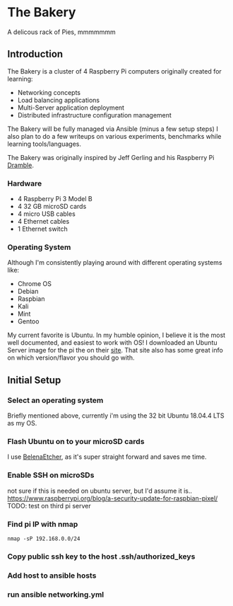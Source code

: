 # The Bakery

A delicous rack of Pies, mmmmmmm

## Introduction

The Bakery is a cluster of 4 Raspberry Pi computers originally created for learning:

- Networking concepts
- Load balancing applications
- Multi-Server application deployment
- Distributed infrastructure configuration management

The Bakery will be fully managed via Ansible (minus a few setup steps)
I also plan to do a few writeups on various experiments, benchmarks while learning tools/languages. 

The Bakery was originally inspired by Jeff Gerling and his Raspberry Pi [Dramble](https://www.pidramble.com/).

### Hardware

- 4 Raspberry Pi 3 Model B
- 4 32 GB microSD cards 
- 4 micro USB cables 
- 4 Ethernet cables 
- 1 Ethernet switch 

### Operating System

Although I'm consistently playing around with different operating systems like:

- Chrome OS
- Debian
- Raspbian
- Kali
- Mint
- Gentoo

My current favorite is Ubuntu.
In my humble opinion, I believe it is the most well documented, and easiest to work with OS!
I downloaded an Ubuntu Server image for the pi the on their [site](https://ubuntu.com/download/raspberry-pi).
That site also has some great info on which version/flavor you should go with.

## Initial Setup

### Select an operating system

Briefly mentioned above, currently i'm using the 32 bit Ubuntu 18.04.4 LTS as my OS.

### Flash Ubuntu on to your microSD cards
I use [BelenaEtcher](https://www.balena.io/etcher/), as it's super straight forward and saves me time.

### Enable SSH on microSDs
not sure if this is needed on ubuntu server, but I'd assume it is..
https://www.raspberrypi.org/blog/a-security-update-for-raspbian-pixel/
TODO: test on third pi server

### Find pi IP with nmap
```
nmap -sP 192.168.0.0/24
```

### Copy public ssh key to the host .ssh/authorized_keys

### Add host to ansible hosts

### run ansible networking.yml
